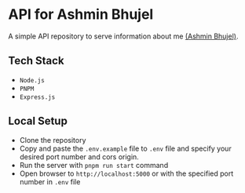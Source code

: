 # API for Ashmin Bhujel

A simple API repository to serve information about me [(Ashmin Bhujel)](https://github.com/ashmin-bhujel/).

## Tech Stack

- `Node.js`
- `PNPM`
- `Express.js`

## Local Setup

- Clone the repository
- Copy and paste the `.env.example` file to `.env` file and specify your desired port number and cors origin.
- Run the server with `pnpm run start` command
- Open browser to `http://localhost:5000` or with the specified port number in `.env` file
